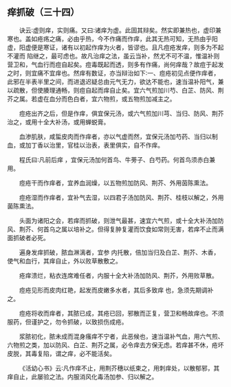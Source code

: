 ## 痒抓破（三十四）


&emsp;&emsp;诀云∶虚则痒，实则痛。又曰∶诸痒为虚。此固其辩矣。然实即兼热也，虚印兼寒也。盖如疮疡之痛，必由乎热，今不作痛而作痒，此其无热可知，无热由乎阳虚，阳虚便是寒证，诸有以初起作痒为火者，皆谬也。且凡痘疮发痒，则多为不起不灌而 陷继之，最可虑也。故凡治痒之法，虽云当补，然尤不可不温，惟温补则营卫和，气血行而痘自起矣。痘毒既起而透，则多有作痛，尚何痒哉？故痘于起发之时，则宜痛不宜痒也。然痒有数证，亦当辩治如下∶一、痘疮初见点便作痒者，此邪在半表半里之间，而进退迟疑总由元气无力，欲达不能也，速当温补阳气，兼以疏散，但使腠理通畅，则痘自起而痒自止矣。宜六气煎加川芍、白芷、防风、荆芥之属。若虚在血分而色白者，宜六物煎，或五物煎加减主之。

&emsp;&emsp;痘疮出齐之后，但是作痒，俱宜保元汤，或六气煎加川芎、当归、防风、荆芥治之，或用十全大补汤，或用蝉蜕膏。

&emsp;&emsp;血渗肌肤，咸蜇皮肉而作痒者，亦以气虚而然，宜保元汤加芍药、当归以制血，或加丁香以治里，官桂以治表，表里俱实，自不作痒。

&emsp;&emsp;程氏曰∶凡前后痒 ，宜保元汤加何首鸟、牛蒡子、白芍药。何首鸟须赤白兼用。

&emsp;&emsp;痘疮干而作痒者，宜养血润燥，以五物煎加防风、荆芥、外用茵陈熏法。

&emsp;&emsp;痘疮湿而作痒者，宜补气去湿，以四君子汤加防风、荆芥、桂枝以解之，外用菌陈熏法。

&emsp;&emsp;头面为诸阳之会，若痒而抓破，则泄气最甚，速宜六气煎，或十全大补汤加防风、荆芥、何首乌之属以培补之。但得复肿复灌而饮食如常则无害，若痒不止而满面抓破者必死。

&emsp;&emsp;遍身发痒抓破，脓血淋漓者，宜参 内托散，倍加当归及白芷、荆芥、木香，使气和血行，其痒自止，外以败草散敷之。

&emsp;&emsp;疮痒溃烂，粘衣连席难任者，内服十全大补汤加防风、荆芥，外用败草散。

&emsp;&emsp;痘疮见形而皮肉红艳，起发而皮嫩多水者，其后多致痒 也，急须先期调补之。

&emsp;&emsp;痘疮将收而痒者，其脓已成，其疮已回，邪散而正复，营卫和畅故痒也。不须服药，但谨护之，勿令抓破，以致损伤成疮。

&emsp;&emsp;浆脓初化，脓未成而混身瘙痒不宁者，此恶候也，速当温补气血，用六气煎、六物煎之类，加以防风、白芷、荆芥之属，必令痒去方保无虑。若痒甚不休，疮坏皮脱，其毒复陷，谓之痒，必不能活矣。

&emsp;&emsp;《活幼心书》云∶凡作痒不止，用荆芥穗以纸束之，用刺痒处，以散郁邪，其痒自止，此屡验之法。内服消风化毒汤加参、归以解之。

